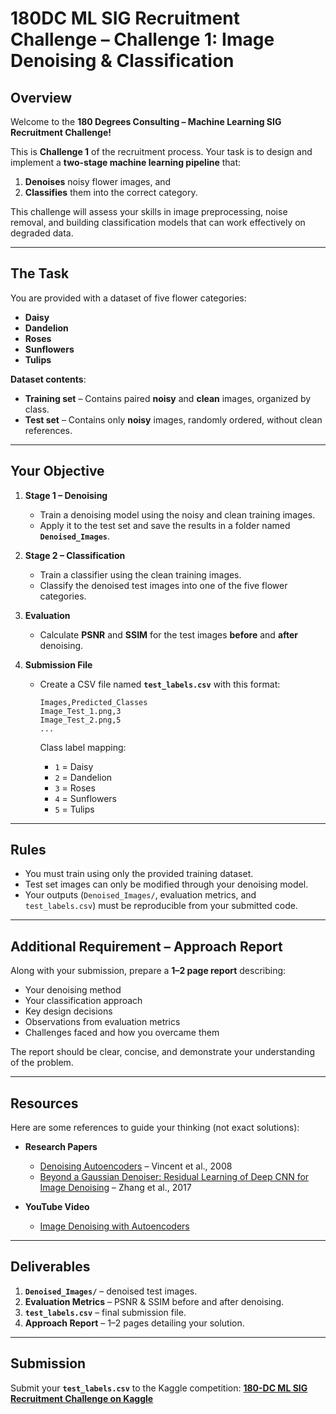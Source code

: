 # 180DC ML SIG Recruitment Challenge – **Challenge 1**: Image Denoising &  Classification

## Overview

Welcome to the **180 Degrees Consulting – Machine Learning SIG Recruitment Challenge!**

This is **Challenge 1** of the recruitment process.
Your task is to design and implement a **two-stage machine learning pipeline** that:

1. **Denoises** noisy flower images, and
2. **Classifies** them into the correct category.

This challenge will assess your skills in image preprocessing, noise removal, and building classification models that can work effectively on degraded data.

---

## The Task

You are provided with a dataset of five flower categories:

* **Daisy**
* **Dandelion**
* **Roses**
* **Sunflowers**
* **Tulips**

**Dataset contents**:

* **Training set** – Contains paired **noisy** and **clean** images, organized by class.
* **Test set** – Contains only **noisy** images, randomly ordered, without clean references.

---

## Your Objective

1. **Stage 1 – Denoising**

   * Train a denoising model using the noisy and clean training images.
   * Apply it to the test set and save the results in a folder named **`Denoised_Images`**.

2. **Stage 2 – Classification**

   * Train a classifier using the clean training images.
   * Classify the denoised test images into one of the five flower categories.

3. **Evaluation**

   * Calculate **PSNR** and **SSIM** for the test images **before** and **after** denoising.

4. **Submission File**

   * Create a CSV file named **`test_labels.csv`** with this format:

     ```
     Images,Predicted_Classes
     Image_Test_1.png,3
     Image_Test_2.png,5
     ...
     ```

     Class label mapping:

     * `1` = Daisy
     * `2` = Dandelion
     * `3` = Roses
     * `4` = Sunflowers
     * `5` = Tulips

---

## Rules

* You must train using only the provided training dataset.
* Test set images can only be modified through your denoising model.
* Your outputs (`Denoised_Images/`, evaluation metrics, and `test_labels.csv`) must be reproducible from your submitted code.

---

## Additional Requirement – Approach Report

Along with your submission, prepare a **1–2 page report** describing:

* Your denoising method
* Your classification approach
* Key design decisions
* Observations from evaluation metrics
* Challenges faced and how you overcame them

The report should be clear, concise, and demonstrate your understanding of the problem.

---

## Resources

Here are some references to guide your thinking (not exact solutions):

* **Research Papers**

  * [Denoising Autoencoders](https://doi.org/10.1109/CVPR.2008.4580859) – Vincent et al., 2008
  * [Beyond a Gaussian Denoiser: Residual Learning of Deep CNN for Image Denoising](https://arxiv.org/abs/1608.03981) – Zhang et al., 2017

* **YouTube Video**

  * [Image Denoising with Autoencoders]([https://www.youtube.com/watch?v=9z8o9vRX6xI](https://youtu.be/0V96wE7lY4w?si=qsHZTSLiAOX41mAh))

---

## Deliverables

1. **`Denoised_Images/`** – denoised test images.
2. **Evaluation Metrics** – PSNR & SSIM before and after denoising.
3. **`test_labels.csv`** – final submission file.
4. **Approach Report** – 1–2 pages detailing your solution.

---

## Submission

Submit your **`test_labels.csv`** to the Kaggle competition:
[**180-DC ML SIG Recruitment Challenge on Kaggle**](https://www.kaggle.com/competitions/180-dc-ml-sig-recruitment)
